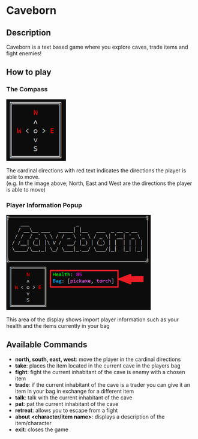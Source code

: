 # Caveborn

## Description
Caveborn is a text based game where you explore caves, trade items and fight enemies!

## How to play

### The Compass
<img src="assets\example_compass.PNG" alt="Image showing what the compass looks like in-game.">

The cardinal directions with red text indicates the directions the player is able to move.  
(e.g. In the image above; North, East and West are the directions the player is able to move)

### Player Information Popup
<img src="assets\example_display.PNG" width="385px" alt="Image showing how player information is show in-game.">   

This area of the display shows import player information such as your health and the items currently in your bag

## Available Commands
* __north, south, east, west__: move the player in the cardinal directions
* __take__: places the item located in the current cave in the players bag
* __fight__: fight the current inhabitant of the cave is enemy with a chosen item
* __trade__: if the current inhabitant of the cave is a trader you can give it an item in your bag in exchange for a different item
* __talk__: talk with the current inhabitant of the cave
* __pat__: pat the current inhabitant of the cave
* __retreat__: allows you to escape from a fight
* __about <character/item name>__: displays a description of the item/character
* __exit__: closes the game
